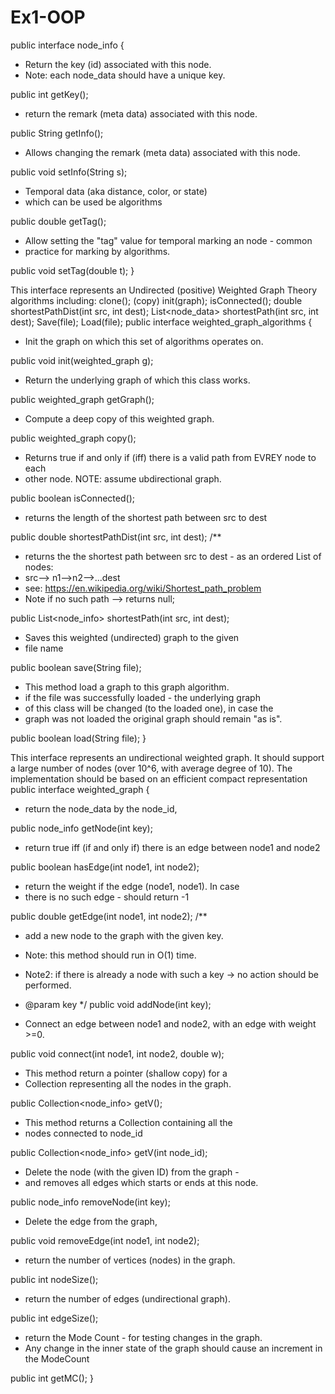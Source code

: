 # Ex1-OOP

public interface node_info {

 * Return the key (id) associated with this node.
 * Note: each node_data should have a unique key.
 
public int getKey();

 * return the remark (meta data) associated with this node.
 
public String getInfo();

 * Allows changing the remark (meta data) associated with this node.

public void setInfo(String s);

 * Temporal data (aka distance, color, or state)
 * which can be used be algorithms

public double getTag();

 * Allow setting the "tag" value for temporal marking an node - common
 * practice for marking by algorithms.
 
public void setTag(double t);
}

This interface represents an Undirected (positive) Weighted Graph Theory algorithms including:
clone(); (copy)
init(graph);
isConnected();
double shortestPathDist(int src, int dest);
List<node_data> shortestPath(int src, int dest);
Save(file);
Load(file);
public interface weighted_graph_algorithms {

 * Init the graph on which this set of algorithms operates on.
 
public void init(weighted_graph g);
 * Return the underlying graph of which this class works.
 
public weighted_graph getGraph();

 * Compute a deep copy of this weighted graph.

public weighted_graph copy();

 * Returns true if and only if (iff) there is a valid path from EVREY node to each
 * other node. NOTE: assume ubdirectional graph.

public boolean isConnected();
 * returns the length of the shortest path between src to dest

public double shortestPathDist(int src, int dest);
/**
 * returns the the shortest path between src to dest - as an ordered List of nodes:
 * src--> n1-->n2-->...dest
 * see: https://en.wikipedia.org/wiki/Shortest_path_problem
 * Note if no such path --> returns null;
 
public List<node_info> shortestPath(int src, int dest);

 * Saves this weighted (undirected) graph to the given
 * file name

public boolean save(String file);

 * This method load a graph to this graph algorithm.
 * if the file was successfully loaded - the underlying graph
 * of this class will be changed (to the loaded one), in case the
 * graph was not loaded the original graph should remain "as is".
 
public boolean load(String file);
}

This interface represents an undirectional weighted graph.
It should support a large number of nodes (over 10^6, with average degree of 10).
The implementation should be based on an efficient compact representation
public interface weighted_graph {

 * return the node_data by the node_id,

public node_info getNode(int key);

 * return true iff (if and only if) there is an edge between node1 and node2
 
public boolean hasEdge(int node1, int node2);

 * return the weight if the edge (node1, node1). In case
 * there is no such edge - should return -1

public double getEdge(int node1, int node2);
/**
 * add a new node to the graph with the given key.
 * Note: this method should run in O(1) time.
 * Note2: if there is already a node with such a key -> no action should be performed.
 * @param key
 */
public void addNode(int key);

 * Connect an edge between node1 and node2, with an edge with weight >=0.

public void connect(int node1, int node2, double w);

 * This method return a pointer (shallow copy) for a
 * Collection representing all the nodes in the graph.
 
public Collection<node_info> getV();

 * This method returns a Collection containing all the
 * nodes connected to node_id
 
public Collection<node_info> getV(int node_id);

 * Delete the node (with the given ID) from the graph -
 * and removes all edges which starts or ends at this node.

public node_info removeNode(int key);

 * Delete the edge from the graph,

public void removeEdge(int node1, int node2);
* return the number of vertices (nodes) in the graph.

public int nodeSize();

 * return the number of edges (undirectional graph).

public int edgeSize();

 * return the Mode Count - for testing changes in the graph.
 * Any change in the inner state of the graph should cause an increment in the ModeCount

public int getMC();
}

